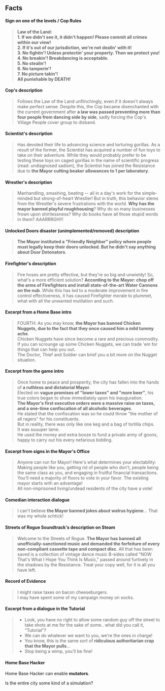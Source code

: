 ## Facts ##

#### Sign on one of the levels / Cop Rules ####

> __Law of the Land:__<br/>
> __1. If we didn't see it, it didn't happen!  Please commit all crimes within our view!__<br/>
> __2. If it's out of our jurisdiction, we're not dealin' with it!__<br/>
> __3. No fightin'! Unless protectin' your property. Then we protect you!__<br/>
> __4. No breakin'! Breakdancing is acceptable.__<br/>
> __5. No stealin'!__<br/>
> __6. No tamperin'!__<br/>
> __7. No picture takin'!__<br/>
> __All punishable by DEATH!__

#### Cop's description ####

> Follows the Law of the Land unflinchingly, even if it doesn't always make perfect sense.  Despite this, the Cop became disenchanted with the current government after __a law was passed preventing more than four people from dancing side by side__, sadly forcing the Cop's Village People cover group to disband.

#### Scientist's description ####

> Has devoted their life to advancing science and torturing gorillas.  As a result of the former, the Scientist has acquired a number of fun toys to take on their adventure.  While they would probably prefer to be testing these toys on caged gorillas in the name of scientific progress (read: undiagnosed sadism), the Scientist has joined the Resistance due to __the Mayor cutting beaker allowances to 1 per laboratory__.

#### Wrestler's description ####

> Manhandling, smashing, beating -- all in a day's work for the simple-minded but strong-of-heart Wrestler!  But in truth, this behavior stems from the Wrestler's severe frustrations with the world.  __Why has the mayor banned playful roughhousing__?  Why do so many businesses frown upon shirtlessness?  Why do books have all those stupid words in them?  AAARRRGH!!!

#### Unlocked Doors disaster (unimplemented/removed) description ####

> __The Mayor instituted a "Friendly Neighbor" policy where people must legally keep their doors unlocked.  But he didn't say anything about Door Detonators__.

#### Firefighter's description ####

> Fire hoses are pretty effective, but they're so big and unwieldy! So, what's a more efficient solution? __According to the Mayor: chop off the arms of Firefighters and install state-of-the-art Water Cannons on the nub__. While this has led to a moderate improvement in fire control effectiveness, it has caused Firefighter morale to plummet, what with all the unwanted mutilation and such.

#### Excerpt from a Home Base intro ####

> FOURTH: As you may know, __the Mayor has banned Chicken Nuggets, due to the fact that they once caused him a mild tummy ache__.<br/>
> Chicken Nuggets have since become a rare and precious commodity.<br/>
> If you can scrounge up some Chicken Nuggets, we can trade 'em for things that can help you out.<br/>
> The Doctor, Thief and Soldier can brief you a bit more on the Nugget situation.

#### Excerpt from the game intro ####

> Once home to peace and prosperity, the city has fallen into the hands of __a ruthless and dictatorial Mayor__.<br/>
> Elected on __vague promises of "lower taxes" and "more beer"__, his true colors began to show immediately upon his inauguration.<br/>
> __The Mayor's first executive orders were a massive raise on taxes, and a one-time confiscation of all alcoholic beverages__.<br/>
> He stated that the confiscation was so he could throw "the mother of all ragers" for his constituents.<br/>
> But in reality, there was only like one keg and a bag of tortilla chips.<br/>
> It was suuuper lame.<br/>
> He used the money and extra booze to fund a private army of goons, happy to carry out his every nefarious bidding.

#### Excerpt from signs in the Mayor's Office ####

> Anyone can run for Mayor!  Here's what determines your electability:<br/>
> Making people like you, getting rid of people who don't, people being the same class as you, and engaging in fruitful financial transactions.<br/>
> You'll need a majority of floors to vote in your favor.  The existing mayor starts with an advantage!<br/>
> All non-imprisoned living/undead residents of the city have a vote!

#### Comedian interaction dialogue ####

> I can't believe __the Mayor banned jokes about walrus hygiene__... That was my whole schtick!

#### Streets of Rogue Soundtrack's description on Steam ####

> Welcome to the Streets of Rogue. __The Mayor has banned all unofficially-sanctioned music and demanded the forfeiture of every non-compliant cassette tape and compact disc__. All that has been saved is a collection of vintage dance music B-sides called "NOW That's What I Hope You Think Is Music," passed around furtively in the shadows by the Resistance. Treat your copy well, for it is all you have left.

#### Record of Evidence ####

> I might raise taxes on bacon cheeseburgers.<br/>
> I may have spent some of my campaign money on socks.

#### Excerpt from a dialogue in the Tutorial ####

> - Look, you have no right to allow some random guy off the street to take shots at me for the sake of some.. what did you call it, "Tutorial"?<br/>
> - We can do whatever we want to you, we're the ones in charge!<br/>
> - You know, this is the same sort of __ridiculous authoritarian crap that the Mayor pulls__...<br/>
> - Stop being a wimp, you'll be fine!

#### Home Base Hacker ####

Home Base Hacker can enable **mutators**.

Is the entire city some kind of a simulation?






